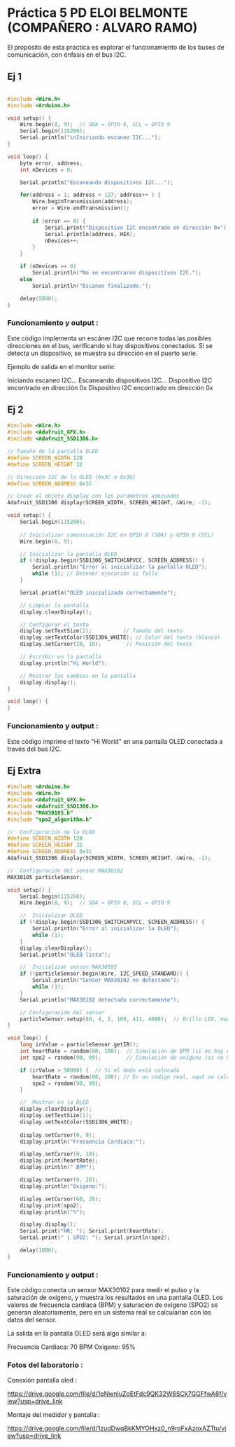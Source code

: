 # Práctica 5 PD ELOI BELMONTE (COMPAÑERO : ALVARO RAMO)

El propósito de esta práctica es explorar el funcionamiento de los buses de comunicación, con énfasis en el bus I2C.

## Ej 1

```c++

#include <Wire.h>
#include <Arduino.h>

void setup() {
    Wire.begin(8, 9);  // SDA = GPIO 8, SCL = GPIO 9
    Serial.begin(115200);
    Serial.println("\nIniciando escaneo I2C...");
}

void loop() {
    byte error, address;
    int nDevices = 0;

    Serial.println("Escaneando dispositivos I2C...");

    for(address = 1; address < 127; address++ ) {
        Wire.beginTransmission(address);
        error = Wire.endTransmission();
        
        if (error == 0) {
            Serial.print("Dispositivo I2C encontrado en dirección 0x");
            Serial.println(address, HEX);
            nDevices++;
        }
    }

    if (nDevices == 0)
        Serial.println("No se encontraron dispositivos I2C.");
    else
        Serial.println("Escaneo finalizado.");

    delay(5000);
}

```
### Funcionamiento y output :

Este código implementa un escáner I2C que recorre todas las posibles direcciones en el bus, verificando si hay dispositivos conectados. Si se detecta un dispositivo, se muestra su dirección en el puerto serie.

Ejemplo de salida en el monitor serie:

Iniciando escaneo I2C...
Escaneando dispositivos I2C...
Dispositivo I2C encontrado en dirección 0x
Dispositivo I2C encontrado en dirección 0x


## Ej 2 

```c++
#include <Wire.h>
#include <Adafruit_GFX.h>
#include <Adafruit_SSD1306.h>

// Tamaño de la pantalla OLED
#define SCREEN_WIDTH 128
#define SCREEN_HEIGHT 32

// Dirección I2C de la OLED (0x3C o 0x3D)
#define SCREEN_ADDRESS 0x3C  

// Crear el objeto display con los parámetros adecuados
Adafruit_SSD1306 display(SCREEN_WIDTH, SCREEN_HEIGHT, &Wire, -1);

void setup() {
    Serial.begin(115200);
    
    // Inicializar comunicación I2C en GPIO 8 (SDA) y GPIO 9 (SCL)
    Wire.begin(8, 9);  

    // Inicializar la pantalla OLED
    if (!display.begin(SSD1306_SWITCHCAPVCC, SCREEN_ADDRESS)) {
        Serial.println("Error al inicializar la pantalla OLED");
        while (1); // Detener ejecución si falla
    }

    Serial.println("OLED inicializada correctamente");

    // Limpiar la pantalla
    display.clearDisplay();

    // Configurar el texto
    display.setTextSize(2);          // Tamaño del texto
    display.setTextColor(SSD1306_WHITE); // Color del texto (blanco)
    display.setCursor(10, 10);        // Posición del texto

    // Escribir en la pantalla
    display.println("Hi World");

    // Mostrar los cambios en la pantalla
    display.display();
}

void loop() {
}
```
### Funcionamiento y output :
Este código imprime el texto "Hi World" en una pantalla OLED conectada a través del bus I2C.

## Ej Extra

```c++
#include <Arduino.h>
#include <Wire.h>
#include <Adafruit_GFX.h>
#include <Adafruit_SSD1306.h>
#include "MAX30105.h"
#include "spo2_algorithm.h"

//  Configuración de la OLED
#define SCREEN_WIDTH 128
#define SCREEN_HEIGHT 32
#define SCREEN_ADDRESS 0x3C
Adafruit_SSD1306 display(SCREEN_WIDTH, SCREEN_HEIGHT, &Wire, -1);

//  Configuración del sensor MAX30102
MAX30105 particleSensor;

void setup() {
    Serial.begin(115200);
    Wire.begin(8, 9);  // SDA = GPIO 8, SCL = GPIO 9

    //  Inicializar OLED
    if (!display.begin(SSD1306_SWITCHCAPVCC, SCREEN_ADDRESS)) {
        Serial.println("Error al inicializar la OLED");
        while (1);
    }
    display.clearDisplay();
    Serial.println("OLED lista");

    //  Inicializar sensor MAX30102
    if (!particleSensor.begin(Wire, I2C_SPEED_STANDARD)) {
        Serial.println("Sensor MAX30102 no detectado");
        while (1);
    }
    Serial.println("MAX30102 detectado correctamente");

    // Configuración del sensor
    particleSensor.setup(60, 4, 2, 100, 411, 4096);  // Brillo LED, muestreo, modo, tasa, ancho de pulso, ADC
}

void loop() {
    long irValue = particleSensor.getIR();
    int heartRate = random(60, 100);  // Simulación de BPM (si no hay datos)
    int spo2 = random(90, 99);        // Simulación de oxígeno (si no hay datos)

    if (irValue > 50000) {  // Si el dedo está colocado
        heartRate = random(60, 100); // En un código real, aquí se calcularía
        spo2 = random(90, 99);
    }

    //  Mostrar en la OLED
    display.clearDisplay();
    display.setTextSize(1);
    display.setTextColor(SSD1306_WHITE);
    
    display.setCursor(0, 0);
    display.println("Frecuencia Cardiaca:");

    display.setCursor(0, 10);
    display.print(heartRate);
    display.println(" BPM");

    display.setCursor(0, 20);
    display.println("Oxigeno:");

    display.setCursor(60, 20);
    display.print(spo2);
    display.println("%");

    display.display();
    Serial.print("HR: "); Serial.print(heartRate);
    Serial.print(" | SPO2: "); Serial.println(spo2);

    delay(1000);
}
```

### Funcionamiento y output :

Este código conecta un sensor MAX30102 para medir el pulso y la saturación de oxígeno, y muestra los resultados en una pantalla OLED. Los valores de frecuencia cardíaca (BPM) y saturación de oxígeno (SPO2) se generan aleatoriamente, pero en un sistema real se calcularían con los datos del sensor.

La salida en la pantalla OLED será algo similar a:

Frecuencia Cardiaca:
70 BPM
Oxigeno:
95%

### Fotos del laboratorio :

Conexión pantalla oled :

https://drive.google.com/file/d/1pNwnIuZoEtFdc9QK32W6SCk7GGFfwA6f/view?usp=drive_link

Montaje del medidor y pantalla : 

https://drive.google.com/file/d/1zudDwqBkKMYOHxz0_n9rqFxAzoxAZTtu/view?usp=drive_link